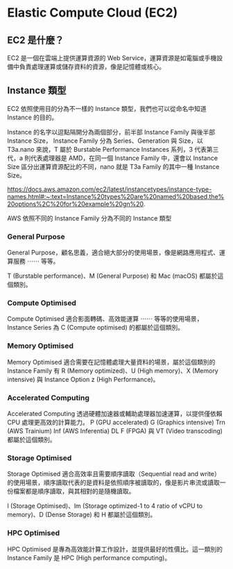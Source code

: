 # Elastic Compute Cloud (EC2)

## EC2 是什麼？

EC2 是一個在雲端上提供運算資源的 Web Service，運算資源是如電腦或手機設備中負責處理運算或儲存資料的資源，像是記憶體或核心。

## Instance 類型

EC2 依照使用目的分為不一樣的 Instance 類型，我們也可以從命名中知道 Instance 的目的。

Instance 的名字以逗點隔開分為兩個部分，前半部 Instance Family 與後半部 Instance Size，
Instance Family 分為 Series、Generation 與 Size，以 T3a.nano 來說，T 屬於 Burstable Performance Instances 系列，3 代表第三代，a 則代表處理器是 AMD，在同一個 Instance Family 中，還會以 Instance Size 區分出運算資源配比的不同，nano 就是 T3a Family 的其中一種 Instance Size。

https://docs.aws.amazon.com/ec2/latest/instancetypes/instance-type-names.html#:~:text=Instance%20types%20are%20named%20based,the%20options%2C%20for%20example%20gn%20.

AWS 依照不同的 Instance Family 分為不同的 Instance 類型

### General Purpose

General Purpose，顧名思義，適合絕大部分的使用場景，像是網路應用程式、運算服務 ⋯⋯ 等等。

T (Burstable performance)、M (General Purpose) 和 Mac (macOS) 都屬於這個類別。

### Compute Optimised

Compute Optimised 適合影面轉碼、高效能運算 ⋯⋯ 等等的使用場景，Instance Series 為 C (Compute optimised) 的都屬於這個類別。

### Memory Optimised

Memory Optimised 適合需要在記憶體處理大量資料的場景，屬於這個類別的 Instance Family 有 R (Memory optimized)、U (High memory)、X (Memory intensive) 與 Instance Option z (High Performance)。

### Accelerated Computing

Accelerated Computing 透過硬體加速器或輔助處理器加速運算，以提供僅依賴 CPU 處理更高效的計算能力。
P (GPU accelerated) G (Graphics intensive) Trn (AWS Trainium) Inf (AWS Inferentia) DL F (FPGA) 與 VT (Video transcoding) 都屬於這個類別。

### Storage Optimised

Storage Optimised 適合高效率且需要順序讀取（Sequential read and write）的使用場景，順序讀取代表的是資料是依照順序被讀取的，像是影片串流或讀取一份檔案都是順序讀取，與其相對的是隨機讀取。

l (Storage Optimised)、lm (Storage optimized-1 to 4 ratio of vCPU to memory)、D (Dense Storage) 和 H 都屬於這個類別。

### HPC Optimised

HPC Optimised 是專為高效能計算工作設計，並提供最好的性價比。這一類別的 Instance Family 是 HPC (High performance computing)。

